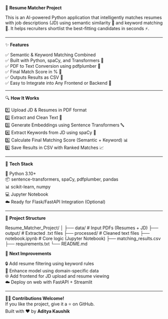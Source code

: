 🚀 **Resume Matcher Project**

This is an AI-powered Python application that intelligently matches resumes with job descriptions (JD) using semantic similarity 🤖 and keyword matching 📌. It helps recruiters shortlist the best-fitting candidates in seconds ⚡.

---

✨ **Features**

✅ Semantic & Keyword Matching Combined  
✅ Built with Python, spaCy, and Transformers 🧠  
✅ PDF to Text Conversion using pdfplumber 📄  
✅ Final Match Score in % 🔢  
✅ Outputs Results as CSV 📁  
✅ Easy to Integrate into Any Frontend or Backend 🔗

---

🔍 **How It Works**

1️⃣ Upload JD & Resumes in PDF format  
2️⃣ Extract and Clean Text 📄  
3️⃣ Generate Embeddings using Sentence Transformers 🔤  
4️⃣ Extract Keywords from JD using spaCy 🧠  
5️⃣ Calculate Final Matching Score (Semantic + Keyword) 📊  
6️⃣ Save Results in CSV with Ranked Matches 📈

---

🧰 **Tech Stack**

🐍 Python 3.10+  
📦 sentence-transformers, spaCy, pdfplumber, pandas  
📊 scikit-learn, numpy  
💻 Jupyter Notebook  
☁️ Ready for Flask/FastAPI Integration (Optional)

---

📂 **Project Structure**

Resume_Matcher_Project/
│
├── data/ # Input PDFs (Resumes + JD)
├── output/ # Extracted .txt files
├── processed/ # Cleaned text files
├── notebook.ipynb # Core logic (Jupyter Notebook)
├── matching_results.csv
├── requirements.txt
└── README.md

🚀 **Next Improvements**

🔒 Add resume filtering using keyword rules  
🧠 Enhance model using domain-specific data  
🌐 Add frontend for JD upload and resume viewing  
☁️ Deploy on web with FastAPI + Streamlit

---

👨‍💻 **Contributions Welcome!**  
If you like the project, give it a ⭐ on GitHub.  
Built with ❤️ by **Aditya Kaushik**


